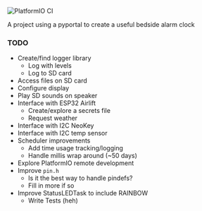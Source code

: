 ![PlatformIO CI](https://github.com/IanBurwell/pyportal-clock/actions/workflows/pio.yml/badge.svg)

A project using a pyportal to create a useful bedside alarm clock


### TODO
- Create/find logger library
  - Log with levels
  - Log to SD card
- Access files on SD card
- Configure display
- Play SD sounds on speaker
- Interface with ESP32 Airlift
  - Create/explore a secrets file
  - Request weather
- Interface with I2C NeoKey
- Interface with I2C temp sensor
- Scheduler improvements
  - Add time usage tracking/logging
  - Handle millis wrap around (~50 days)
- Explore PlatformIO remote development
- Improve `pin.h` 
  - Is it the best way to handle pindefs?
  - Fill in more if so
- Improve StatusLEDTask to include RAINBOW
  - Write Tests (heh)